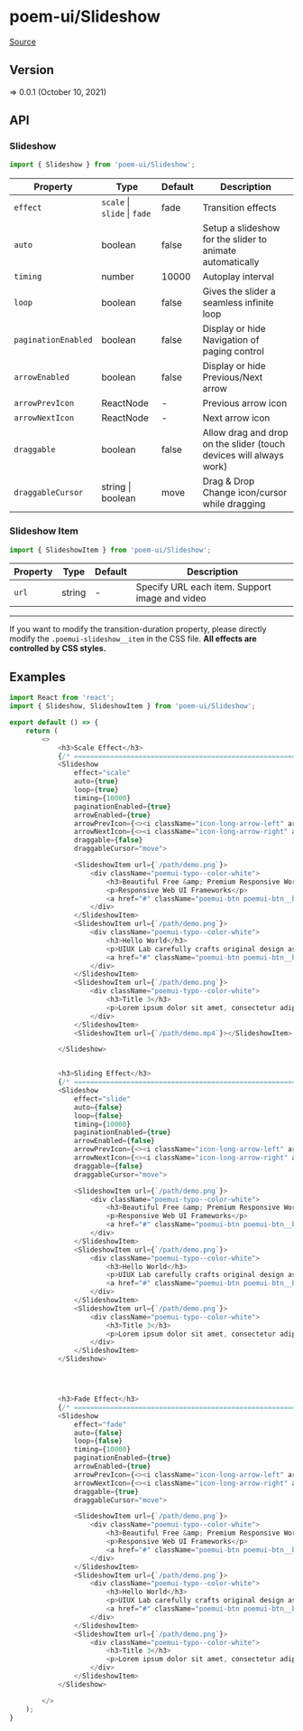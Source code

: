 # poem-ui/Slideshow

[Source](https://github.com/xizon/poem-ui/tree/main/src/Slideshow)

## Version

=> 0.0.1 (October 10, 2021)

## API

### Slideshow
```js
import { Slideshow } from 'poem-ui/Slideshow';
```
| Property | Type | Default | Description |
| --- | --- | --- | --- |
| `effect` | `scale` \| `slide` \| `fade`  | fade | Transition effects |
| `auto` | boolean  | false | Setup a slideshow for the slider to animate automatically |
| `timing` | number  | 10000 | Autoplay interval |
| `loop` | boolean  | false | Gives the slider a seamless infinite loop |
| `paginationEnabled` | boolean  | false | Display or hide Navigation of paging control |
| `arrowEnabled` | boolean  | false | Display or hide Previous/Next arrow |
| `arrowPrevIcon` | ReactNode  | - | Previous arrow icon |
| `arrowNextIcon` | ReactNode  | - | Next arrow icon |
| `draggable` | boolean  | false | Allow drag and drop on the slider (touch devices will always work) |
| `draggableCursor` | string \| boolean  | move | Drag & Drop Change icon/cursor while dragging |



### Slideshow Item
```js
import { SlideshowItem } from 'poem-ui/Slideshow';
```
| Property | Type | Default | Description |
| --- | --- | --- | --- |
| `url` | string  | - | Specify URL each item. Support image and video |


---

If you want to modify the transition-duration property, please directly modify the <code>.poemui-slideshow__item</code> in the CSS file. <strong>All effects are controlled by CSS styles.</strong>



## Examples

```js
import React from 'react';
import { Slideshow, SlideshowItem } from 'poem-ui/Slideshow';

export default () => {
    return (
        <>
            <h3>Scale Effect</h3>
            {/* ================================================================== */}
            <Slideshow
                effect="scale"
                auto={true}
                loop={true}
                timing={10000}
                paginationEnabled={true}
                arrowEnabled={true}
                arrowPrevIcon={<><i className="icon-long-arrow-left" aria-hidden="true"></i></>}
                arrowNextIcon={<><i className="icon-long-arrow-right" aria-hidden="true"></i></>}
                draggable={false}
                draggableCursor="move">

                <SlideshowItem url={`/path/demo.png`}>
                    <div className="poemui-typo--color-white">
                        <h3>Beautiful Free &amp; Premium Responsive WordPress Themes</h3>
                        <p>Responsive Web UI Frameworks</p>
                        <a href="#" className="poemui-btn poemui-btn__border--thin poemui-btn__margin--b poemui-btn__size--s poemui-btn__bg--secondary is-pill is-fill-white">Link To</a>
                    </div>
                </SlideshowItem>
                <SlideshowItem url={`/path/demo.png`}>
                    <div className="poemui-typo--color-white">
                        <h3>Hello World</h3>
                        <p>UIUX Lab carefully crafts original design assets and publishes articles about UI/UX trends!</p>
                        <a href="#" className="poemui-btn poemui-btn__border--thin poemui-btn__margin--b poemui-btn__size--s poemui-btn__bg--secondary is-pill is-fill-white">Link To</a>
                    </div>
                </SlideshowItem>
                <SlideshowItem url={`/path/demo.png`}>
                    <div className="poemui-typo--color-white">
                        <h3>Title 3</h3>
                        <p>Lorem ipsum dolor sit amet, consectetur adipiscing elit.</p>
                    </div>
                </SlideshowItem>
                <SlideshowItem url={`/path/demo.mp4`}></SlideshowItem>

            </Slideshow>


            <h3>Sliding Effect</h3>
            {/* ================================================================== */}
            <Slideshow
                effect="slide"
                auto={false}
                loop={false}
                timing={10000}
                paginationEnabled={true}
                arrowEnabled={false}
                arrowPrevIcon={<><i className="icon-long-arrow-left" aria-hidden="true"></i></>}
                arrowNextIcon={<><i className="icon-long-arrow-right" aria-hidden="true"></i></>}
                draggable={false}
                draggableCursor="move">

                <SlideshowItem url={`/path/demo.png`}>
                    <div className="poemui-typo--color-white">
                        <h3>Beautiful Free &amp; Premium Responsive WordPress Themes</h3>
                        <p>Responsive Web UI Frameworks</p>
                        <a href="#" className="poemui-btn poemui-btn__border--thin poemui-btn__margin--b poemui-btn__size--s poemui-btn__bg--secondary is-pill is-fill-white">Link To</a>
                    </div>
                </SlideshowItem>
                <SlideshowItem url={`/path/demo.png`}>
                    <div className="poemui-typo--color-white">
                        <h3>Hello World</h3>
                        <p>UIUX Lab carefully crafts original design assets and publishes articles about UI/UX trends!</p>
                        <a href="#" className="poemui-btn poemui-btn__border--thin poemui-btn__margin--b poemui-btn__size--s poemui-btn__bg--secondary is-pill is-fill-white">Link To</a>
                    </div>
                </SlideshowItem>
                <SlideshowItem url={`/path/demo.png`}>
                    <div className="poemui-typo--color-white">
                        <h3>Title 3</h3>
                        <p>Lorem ipsum dolor sit amet, consectetur adipiscing elit.</p>
                    </div>
                </SlideshowItem>
            </Slideshow>




            <h3>Fade Effect</h3>
            {/* ================================================================== */}
            <Slideshow
                effect="fade"
                auto={false}
                loop={false}
                timing={10000}
                paginationEnabled={true}
                arrowEnabled={true}
                arrowPrevIcon={<><i className="icon-long-arrow-left" aria-hidden="true"></i></>}
                arrowNextIcon={<><i className="icon-long-arrow-right" aria-hidden="true"></i></>}
                draggable={true}
                draggableCursor="move">

                <SlideshowItem url={`/path/demo.png`}>
                    <div className="poemui-typo--color-white">
                        <h3>Beautiful Free &amp; Premium Responsive WordPress Themes</h3>
                        <p>Responsive Web UI Frameworks</p>
                        <a href="#" className="poemui-btn poemui-btn__border--thin poemui-btn__margin--b poemui-btn__size--s poemui-btn__bg--secondary is-pill is-fill-white">Link To</a>
                    </div>
                </SlideshowItem>
                <SlideshowItem url={`/path/demo.png`}>
                    <div className="poemui-typo--color-white">
                        <h3>Hello World</h3>
                        <p>UIUX Lab carefully crafts original design assets and publishes articles about UI/UX trends!</p>
                        <a href="#" className="poemui-btn poemui-btn__border--thin poemui-btn__margin--b poemui-btn__size--s poemui-btn__bg--secondary is-pill is-fill-white">Link To</a>
                    </div>
                </SlideshowItem>
                <SlideshowItem url={`/path/demo.png`}>
                    <div className="poemui-typo--color-white">
                        <h3>Title 3</h3>
                        <p>Lorem ipsum dolor sit amet, consectetur adipiscing elit.</p>
                    </div>
                </SlideshowItem>
            </Slideshow>

        </>
    );
}

```